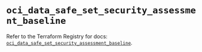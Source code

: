 # `oci_data_safe_set_security_assessment_baseline`

Refer to the Terraform Registry for docs: [`oci_data_safe_set_security_assessment_baseline`](https://registry.terraform.io/providers/oracle/oci/7.19.0/docs/resources/data_safe_set_security_assessment_baseline).
